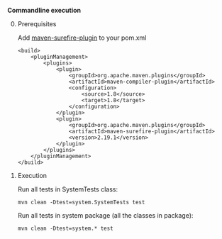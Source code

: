 **Commandline execution**

0. Prerequisites

    Add [maven-surefire-plugin](https://maven.apache.org/surefire/maven-surefire-plugin/usage.html#) to your pom.xml
    
    ```
    <build>
        <pluginManagement>
            <plugins>
                <plugin>
                    <groupId>org.apache.maven.plugins</groupId>
                    <artifactId>maven-compiler-plugin</artifactId>
                    <configuration>
                        <source>1.8</source>
                        <target>1.8</target>
                    </configuration>
                </plugin>
                <plugin>
                    <groupId>org.apache.maven.plugins</groupId>
                    <artifactId>maven-surefire-plugin</artifactId>
                    <version>2.19.1</version>
                </plugin>
            </plugins>
        </pluginManagement>
    </build>
    ```
    
1. Execution

    Run all tests in SystemTests class:
    ```
    mvn clean -Dtest=system.SystemTests test
    ```
    
    Run all tests in system package (all the classes in package):
    ```
    mvn clean -Dtest=system.* test
    ```